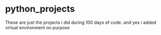 # python_projects
These are just the projects i did during 100 days of code.
and yes i added virtual environment on purpose
